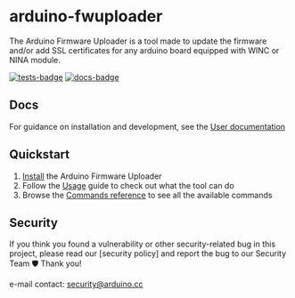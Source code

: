 # arduino-fwuploader

The Arduino Firmware Uploader is a tool made to update the firmware and/or add SSL certificates for any arduino board
equipped with WINC or NINA module.

[![tests-badge]](https://github.com/Arduino/arduino-fwuploader/actions?workflow=test)
[![docs-badge]](https://github.com/Arduino/arduino-fwuploader/actions?workflow=publish-docs)

## Docs

For guidance on installation and development, see the [User documentation]

## Quickstart

1. [Install] the Arduino Firmware Uploader
2. Follow the [Usage] guide to check out what the tool can do
3. Browse the [Commands reference] to see all the available commands

## Security

If you think you found a vulnerability or other security-related bug in this project, please read our [security policy]
and report the bug to our Security Team 🛡️ Thank you!

e-mail contact: security@arduino.cc

[tests-badge]: https://github.com/Arduino/arduino-fwuploader/workflows/test/badge.svg
[docs-badge]: https://github.com/Arduino/arduino-fwuploader/workflows/publish-docs/badge.svg
[security-policy]: https://github.com/arduino/arduino-fwuploader/security/policy
[user documentation]: https://arduino.github.io/arduino-fwuploader/
[install]: https://arduino.github.io/arduino-fwuploader/dev/installation
[usage]: https://arduino.github.io/arduino-fwuploader/dev/usage
[commands reference]: https://arduino.github.io/arduino-fwuploader/dev/commands/arduino-fwuploader/
